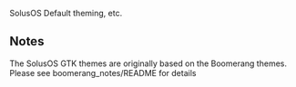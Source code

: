 SolusOS Default theming, etc.

Notes
------
The SolusOS GTK themes are originally based on the Boomerang themes. Please see boomerang_notes/README for details
